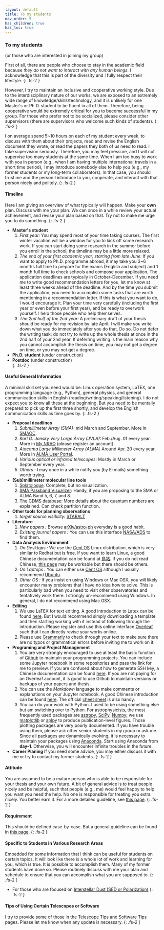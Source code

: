 ```yaml
---
layout: default
title: To my students
nav_order: 5
has_children: true
has_toc: true
---
```



### To my students 
(or those who are interested in joining my group)

First of all, there are people who choose to stay in the academic field because *they do not want to interact with any human beings*. I acknowledge that this is part of the diversity and I fully respect their lifestyle. 
{: .fs-2 }

However, I try to maintain an inclusive and cooperative working style. Due to the interdisciplinary nature of our works, we are exposed to an extremely wide range of knowledge/skills/technology, and it is unlikely for one Master's or Ph.D. student to be fluent in all of them. Therefore, being cooperative would be extremely critical for you to become successful in my group. For those who prefer not to be socialized, please consider other supervisors (there are supervisors who welcome such kinds of students).
{: .fs-2 }

I on average spend 5~10 hours on each of my student every week, to discuss with them about their projects, read and revise the English document they wrote, or read the papers they both of us need to read. I take supervision seriously. Therefore, you may feel pressure, and I will not supervise too many students at the same time. When I am too busy to work with you in person (e.g., when I am having multiple international travels in a short time period), I may introduce somebody else to help you (e.g., my former students or my long-term collaborators). In that case, you should trust me and the person I introduce to you, cooperate, and interact with that person nicely and politely. 
{: .fs-2 }

#### Timeline

Here I am giving an overview of what typically will happen. Make your **own** plan. Discuss with me your plan. We can once in a while review your actual achievement, and revise your plan based on that. Try not to make me urge you to do something.
{: .fs-2 }


- **Master's student** 
    1. *First year:* You may spend most of your time taking courses. The first winter vacation will be a window for you to kick off some research work. If you can start doing some research in the summer before you enroll in the school, the timeline may be a little more relaxed.
    2. *The end of your first academic year, starting from late June:* If you want to apply to Ph.D. programme abroad, it may take you 3~6 months full time to prepare for the exams (English and subject) and 1 month full time to check schools and compose your application. The application deadlines are typically in October-December. If you need me to write good recommendation letters for you, let me know at least three weeks ahead of the deadline. And by the time you submit the application, you need to accomplish some tasks that are worth mentioning in a recommendation letter. If this is what you want to do, I would encourage it. Plan your time very carefully (including the first year or even before your first year), and be ready to overwork yourself. I help those people who help themselves.
    3. *The 2nd half of the 2nd year:* A preliminary draft of your thesis should be ready for my revision by late April. I will make you write down what you do immediately after you do that. Do so. Do not defer the writing task; do not try to write up the whole thesis at once in the 2nd half of your 2nd year. If deferring writing is the main reason why you cannot accomplish the thesis on time, you may not get a degree on time, or you may not get a degree. 
- **Ph.D. student** (under construction)
- **Postdoc** (under construction)     
{: .fs-2 }

    
#### Useful General Information

A minimal skill set you need would be: Linux operation system, LaTEX, one programming language (e.g., Python), general physics, and general communication skills in English (reading/writing/speaking/listening). I do not expect you to know all these at the beginning. But you need to be mentally prepared to pick up the first three shortly, and develop the English communication skills as time goes by.
{: .fs-2 }

- **Proposal deadlines** 
    1. *Submillimeter Array (SMA):* mid March and September. More in [SMAOC](http://sma1.sma.hawaii.edu/proposing.html).
    2. *Karl G. Jansky Very Large Array (JVLA):* Feb./Aug. 01 every year. More in [My NRAO](https://my.nrao.edu/) (please register an account).
    3. *Atacama Large Millimeter Array (ALMA)* Around Apr. 20 every year. More in [ALMA User Portal](https://almascience.nao.ac.jp/).
    4. *Various optical or infrared telescopes:* Mostly in March or September every year.
    5. *Others :* I may once in a while notify you (by E-mails) something worth trying.
- **(Sub)millimeter molecular line tools** 
    1. [Splatologue](https://splatalogue.online//): Complete, but no visualization.
    2. [SMA Passband Visualizer](http://sma1.sma.hawaii.edu/smaPassbandViewer/smaPassbandVis2020A.html): Handy, if you are proposing to the SMA or ALMA Band 5, 6, 7, and 8.
    3. [The CDMS database](https://cdms.astro.uni-koeln.de/cdms/portal/): More details about the quantum numbers are explained. Can check partition function.
- **Other tools for planning observations**
    1. *target source visibility:* [STARALT](http://catserver.ing.iac.es/staralt/index.php)
- **Literature**
    1. *New papers :* Browse [arXiv/astro-ph](https://arxiv.org/list/astro-ph/new) everyday is a good habit.
    2. *Existing journal papers :* You can use this interface [NASA/ADS](https://ui.adsabs.harvard.edu/classic-form) to find them.
- **Data Analysis Environment**
    1. *On Desktops :* We use the [Cent OS](https://www.centos.org/) Linux distribution, which is very similar to Redhat but is free. If you want to learn Linux, a good Chinese documentation can be found at [鳥站](https://linux.vbird.org/). If you do not read Chinese, [this page](https://ryanstutorials.net/linuxtutorial/) may be workable but there should be others.
    2. *On Laptops :* You can either use [Cent OS](https://www.centos.org/) although I usually recommend [Ubuntu](https://ubuntu.com/).
    3. *Other OS :* If you insist on using Windows or Mac OSX, you will likely encounter many problems that I have no idea how to solve. This is particularly bad when you need to visit other observatories and tentatively work there. I strongly un-recommend using Windows. In general, I do not recommend using Mac OSX.
- **Editing**
    1. We use LaTEX for text editing. A good introduction to Latex can be found [here](https://www.overleaf.com/learn/latex/Learn_LaTeX_in_30_minutes). But I would recommend simply downloading a template and then starting working with it instead of following through the introduction. Please register and use this online interface [Overleaf](https://www.overleaf.com/) such that I can directly revise your works online.
    2. Please use [Grammarly](https://app.grammarly.com/) to check through your text to make sure there are no typos or grammatical errors before inviting me to work on it.
- **Programing and Project Management**
    1. You are very strongly encouraged to use at least the basic function of [Github](https://github.com/) to maintain your programming projects. You can include some Jupyter notebook in some repositories and pass the link for me to preview. If you are confused about how to generate SSH key, a Chinese documentation can be found [here](https://ithelp.ithome.com.tw/articles/10205988). If you are not paying for an Overleaf account, it is good to use Github to maintain versions or backups of your papers and thesis.
    2. You can use the *Markdown* language to make comments or explanations on your Jupyter notebook. A good Chinese introduction can be found  [here](https://markdown.tw/). The official [cheet sheet](https://www.markdownguide.org/cheat-sheet/) is also handy.
    3. You can do your work with Python. I used to be using something else but am switching over to Python. For astrophysicists, the most frequently used packages are [astropy](https://www.astropy.org/), [SciPy](https://scipy.org/), [Numpy](https://numpy.org/); we use [matplotlib](https://matplotlib.org/) or [aplpy](https://aplpy.github.io/) to produce publication-level figures. Those plotting packages are very poorly documented. If you have trouble using them, please ask other senior students in my group or ask me. Since all packages are dynamically evolving, it is necessary to maintain your packages using [Anaconda](https://www.anaconda.com/). Start using Anaconda from **day-1**. Otherwise, you will encounter infinite troubles in the future.
- **Career Planing**
    If you need some advice, you may either discuss it with me or try to contact my former students.
{: .fs-2 }


#### Attitude

You are assumed to be a mature person who is able to be responsible for your thesis and your own future. A bit of general advice is to treat people nicely and be helpful, such that people (e.g., me) would feel happy to help you want you need the help. No one is responsible for treating you extra nicely. You better earn it. For a more detailed guideline, see [this page](/pages/students_topics/attitude).
{: .fs-2 }


#### Requirement

This should be defined case-by-case. But a general guideline can be found in [this page](/pages/students_topics/requirement).
{: .fs-2 }

#### Specific to Students in Various Research Areas

Embedded for some information that I think can be useful for students on certain topics. It will look like there is a whole lot of work and learning for you, which is true. It is possible to accomplish them. Many of my former students have done so. Please routinely discuss with me your plan and schedule to ensure that you can accomplish what you are supposed to.
{: .fs-2 }

- For those who are focused on [Interstellar Dust (SED or Polarization)](/pages/students_topics/dust)
{: .fs-2 }


#### Tips of Using Certain Telescopes or Software

I try to provide some of those in the [Telescope Tips](/pages/students_topics/UsingTelescope) and [Software Tips](/pages/students_topics/software_tips) pages. Please let me know when any update is necessary.
{: .fs-2 }
